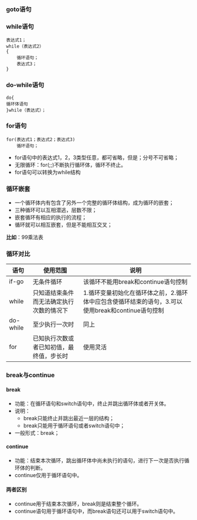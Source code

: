 ### goto语句
### while语句
```
表达式1；
while（表达式2）
{
    循环语句；
    表达式3；
}
```
### do-while语句
```
do{
循环体语句
}while（表达式）；
```
### for语句
```
for(表达式1；表达式2；表达式3)
    循环语句；  
```

- for语句中的表达式1，2，3类型任意，都可省略，但是；分号不可省略；
- 无限循环：for(;;)不断执行循环体，循环不终止。
- for语句可以转换为while结构
### 循环嵌套
- 一个循环体内有包含了另外一个完整的循环体结构，成为循环的嵌套；
- 三种循环可以互相潜逃，层数不限；
- 嵌套循环有相应的执行的流程；
- 循环就可以相互嵌套，但是不能相互交叉；

**比如**：99乘法表
### 循环对比

| 语句 | 使用范围 | 说明 |
| --- | --- | --- |
| if-go | 无条件循环 | 该循环不能用break和continue语句控制 |
| while | 只知道结束条件而无法确定执行次数的情况下 |1.循环变量初始化在循环体之前，2.循环体中应包含使循环结束的语句，3.可以使用break和continue语句控制 |
| do-while | 至少执行一次时 |同上 |
| for | 已知执行次数或者已知初值，最终值，步长时 | 使用灵活 |
### break与continue
#### break
- 功能：在循环语句和switch语句中，终止并跳出循环体或者开关体。
- 说明：
    - break只能终止并跳出最近一层的结构；
    - break只能用于循环语句或者switch语句中；
- 一般形式：break；
#### continue
- 功能：结束本次循环，跳出循环体中尚未执行的语句，进行下一次是否执行循环体的判断。
- continue仅用于循环语句中。
#### 两者区别
- continue用于结束本次循环，break则是结束整个循环。
- continue语句用于循环语句中，而break语句还可以用于switch语句中。